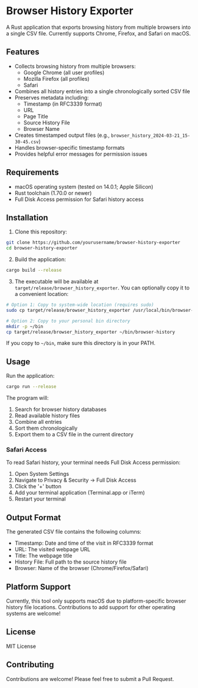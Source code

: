 # Browser History Exporter

A Rust application that exports browsing history from multiple browsers into a single CSV file. Currently supports Chrome, Firefox, and Safari on macOS.

## Features

- Collects browsing history from multiple browsers:
  - Google Chrome (all user profiles)
  - Mozilla Firefox (all profiles)
  - Safari
- Combines all history entries into a single chronologically sorted CSV file
- Preserves metadata including:
  - Timestamp (in RFC3339 format)
  - URL
  - Page Title
  - Source History File
  - Browser Name
- Creates timestamped output files (e.g., `browser_history_2024-03-21_15-30-45.csv`)
- Handles browser-specific timestamp formats
- Provides helpful error messages for permission issues

## Requirements

- macOS operating system (tested on 14.0.1; Apple Silicon)
- Rust toolchain (1.70.0 or newer)
- Full Disk Access permission for Safari history access

## Installation

1. Clone this repository: 
```bash
git clone https://github.com/yourusername/browser-history-exporter
cd browser-history-exporter
```

2. Build the application:
```bash
cargo build --release
```

3. The executable will be available at `target/release/browser_history_exporter`. You can optionally copy it to a convenient location:
```bash
# Option 1: Copy to system-wide location (requires sudo)
sudo cp target/release/browser_history_exporter /usr/local/bin/browser-history

# Option 2: Copy to your personal bin directory
mkdir -p ~/bin
cp target/release/browser_history_exporter ~/bin/browser-history
```

If you copy to `~/bin`, make sure this directory is in your PATH.

## Usage

Run the application:
```bash
cargo run --release
```

The program will:
1. Search for browser history databases
2. Read available history files
3. Combine all entries
4. Sort them chronologically
5. Export them to a CSV file in the current directory

### Safari Access

To read Safari history, your terminal needs Full Disk Access permission:

1. Open System Settings
2. Navigate to Privacy & Security → Full Disk Access
3. Click the '+' button
4. Add your terminal application (Terminal.app or iTerm)
5. Restart your terminal

## Output Format

The generated CSV file contains the following columns:
- Timestamp: Date and time of the visit in RFC3339 format
- URL: The visited webpage URL
- Title: The webpage title
- History File: Full path to the source history file
- Browser: Name of the browser (Chrome/Firefox/Safari)

## Platform Support

Currently, this tool only supports macOS due to platform-specific browser history file locations. Contributions to add support for other operating systems are welcome!

## License

MIT License

## Contributing

Contributions are welcome! Please feel free to submit a Pull Request.
